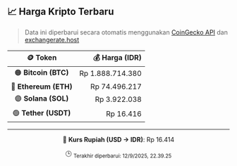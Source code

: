 

<!-- HARGA_KRIPTO -->
## 📈 Harga Kripto Terbaru

> Data ini diperbarui secara otomatis menggunakan [CoinGecko API](https://www.coingecko.com/) dan [exchangerate.host](https://exchangerate.host/)

<div align="center">

| 🪙 Token | 💰 Harga (IDR) |
|:------:|---------------:|
| 🟠 **Bitcoin (BTC)**   | Rp 1.888.714.380 |
| 🔵 **Ethereum (ETH)**  | Rp 74.496.217 |
| 🟣 **Solana (SOL)**    | Rp 3.922.038 |
| 🟢 **Tether (USDT)**   | Rp 16.416 |

---

💱 **Kurs Rupiah (USD → IDR)**: Rp 16.414

🕒 <sub>Terakhir diperbarui: 12/9/2025, 22.39.25</sub>

</div>
<!-- /HARGA_KRIPTO -->